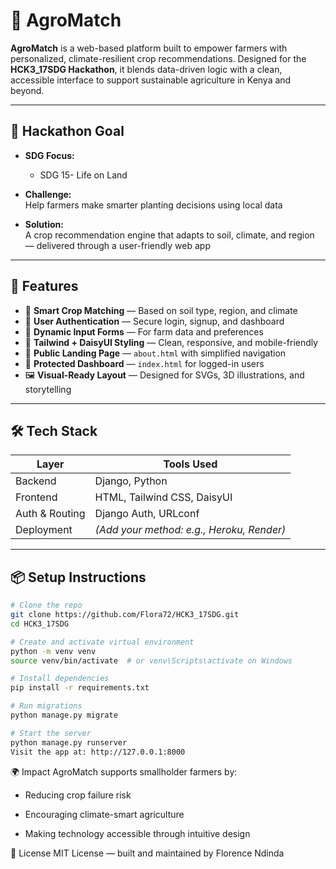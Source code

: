 # 🌾 AgroMatch 

**AgroMatch** is a web-based platform built to empower farmers with personalized, climate-resilient crop recommendations. Designed for the **HCK3_17SDG Hackathon**, it blends data-driven logic with a clean, accessible interface to support sustainable agriculture in Kenya and beyond.

---

## 🎯 Hackathon Goal

- **SDG Focus:**  
  - SDG 15- Life on Land  
    

- **Challenge:**  
  Help farmers make smarter planting decisions using local data

- **Solution:**  
  A crop recommendation engine that adapts to soil, climate, and region — delivered through a user-friendly web app

---

## 🚀 Features

- 🧠 **Smart Crop Matching** — Based on soil type, region, and climate  
- 👤 **User Authentication** — Secure login, signup, and dashboard  
- 📄 **Dynamic Input Forms** — For farm data and preferences  
- 🎨 **Tailwind + DaisyUI Styling** — Clean, responsive, and mobile-friendly  
- 🧭 **Public Landing Page** — `about.html` with simplified navigation  
- 🔐 **Protected Dashboard** — `index.html` for logged-in users  
- 🖼️ **Visual-Ready Layout** — Designed for SVGs, 3D illustrations, and storytelling  

---

## 🛠 Tech Stack

| Layer         | Tools Used              |
|--------------|--------------------------|
| Backend       | Django, Python           |
| Frontend      | HTML, Tailwind CSS, DaisyUI |
| Auth & Routing| Django Auth, URLconf     |
| Deployment    | *(Add your method: e.g., Heroku, Render)* |

---

## 📦 Setup Instructions

```bash
# Clone the repo
git clone https://github.com/Flora72/HCK3_17SDG.git
cd HCK3_17SDG

# Create and activate virtual environment
python -m venv venv
source venv/bin/activate  # or venv\Scripts\activate on Windows

# Install dependencies
pip install -r requirements.txt

# Run migrations
python manage.py migrate

# Start the server
python manage.py runserver
Visit the app at: http://127.0.0.1:8000 
```

🌍 Impact
AgroMatch supports smallholder farmers by:

- Reducing crop failure risk

- Encouraging climate-smart agriculture

- Making technology accessible through intuitive design



📜 License
MIT License — built and maintained by Florence Ndinda
